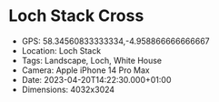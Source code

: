 # Loch Stack Cross

- GPS: 58.34560833333334,-4.958866666666667
- Location: Loch Stack
- Tags: Landscape, Loch, White House
- Camera: Apple iPhone 14 Pro Max
- Date: 2023-04-20T14:22:30.000+01:00
- Dimensions: 4032x3024
